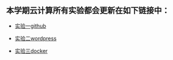 ## 本学期云计算所有实验都会更新在如下链接中：

- [实验一github](https://github.com/lilili4/cloud-computing/blob/master/%E5%AE%9E%E9%AA%8C%E4%B8%80.md)
- [实验二wordpress](https://github.com/lilili4/cloud-computing/blob/master/%E5%AE%9E%E9%AA%8C2.md)


- [实验三docker]([https://github.com/lilili4/cloud-computing/blob/master/docker%E5%AE%9E%E9%AA%8C.md](https://github.com/lilili4/cloud-computing/blob/master/docker实验.md))

